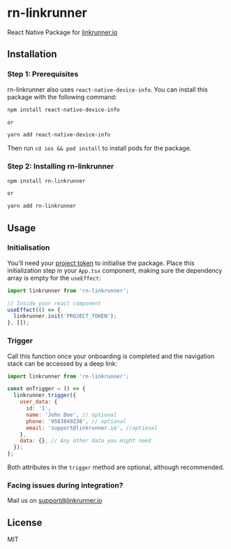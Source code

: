 # rn-linkrunner

React Native Package for [linkrunner.io](https://www.linkrunner.io)

## Installation

### Step 1: Prerequisites

rn-linkrunner also uses `react-native-device-info`. You can install this package with the following command:

```sh
npm install react-native-device-info

or

yarn add react-native-device-info
```

Then run `cd ios && pod install` to install pods for the package.

### Step 2: Installing rn-linkrunner

```sh
npm install rn-linkrunner

or

yarn add rn-linkrunner
```

## Usage

### Initialisation

You'll need your [project token](https://www.linkrunner.io/dashboard?m=documentation) to initialise the package. Place this initialization step in your `App.tsx` component, making sure the dependency array is empty for the `useEffect`:

```js
import linkrunner from 'rn-linkrunner';

// Inside your react component
useEffect(() => {
  linkrunner.init('PROJECT_TOKEN');
}, []);
```

### Trigger

Call this function once your onboarding is completed and the navigation stack can be accessed by a deep link:

```jsx
import linkrunner from 'rn-linkrunner';

const onTrigger = () => {
  linkrunner.trigger({
    user_data: {
      id: '1',
      name: 'John Doe', // optional
      phone: '9583849238', // optional
      email: 'support@linkrunner.io', //optional
    },
    data: {}, // Any other data you might need
  });
};
```

Both attributes in the `trigger` method are optional, although recommended.

### Facing issues during integration?

Mail us on support@linkrunner.io

## License

MIT
